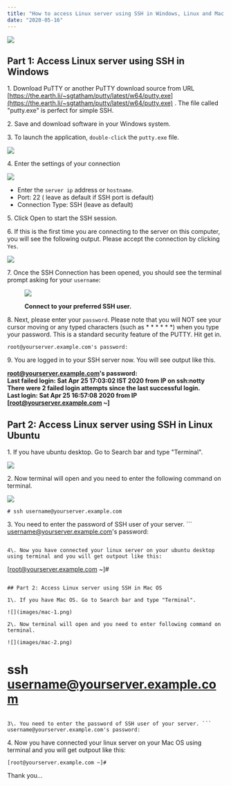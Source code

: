 ```yaml
---
title: "How to access Linux server using SSH in Windows, Linux and Mac OS."
date: "2020-05-16"
---
```


![](images/Access-Linux-server-using-SSH-in-Windows-Linux-and-Mac-OS-1024x576.png)

## Part 1: Access Linux server using SSH in Windows

1\. Download PuTTY or another PuTTY download source from URL [https://the.earth.li/~sgtatham/putty/latest/w64/putty.exe](https://the.earth.li/~sgtatham/putty/latest/w64/putty.exe) . The file called "putty.exe" is perfect for simple SSH.

2\. Save and download software in your Windows system.

3\. To launch the application, `double-click` the `putty.exe` file.

![](images/Screenshot_1-2.png)

4\. Enter the settings of your connection

![](images/Screenshot_2-2.png)

- Enter the `server ip` address or `hostname`.
- Port: 22 ( leave as default if SSH port is default)
- Connection Type: SSH (leave as default)

5\. Click Open to start the SSH session.

6\. If this is the first time you are connecting to the server on this computer, you will see the following output. Please accept the connection by clicking `Yes`.

![](images/Screenshot_3-2.png)

7\. Once the SSH Connection has been opened, you should see the terminal prompt asking for your `username`:

<figure>

![](images/Screenshot_4-1.png)

<figcaption>

**Connect to your preferred SSH user.**

</figcaption>

</figure>

8\. Next, please enter your `password`. Please note that you will NOT see your cursor moving or any typed characters (such as \* \* \* \* \* \*) when you type your password. This is a standard security feature of the PUTTY. Hit get in.

```
root@yourserver.example.com's password:
```

9\. You are logged in to your SSH server now. You will see output like this.

**root@yourserver.example.com's password:  
Last failed login: Sat Apr 25 17:03:02 IST 2020 from IP on ssh:notty  
There were 2 failed login attempts since the last successful login.  
Last login: Sat Apr 25 16:57:08 2020 from IP**  
**\[root@yourserver.example.com ~\]**

## Part 2: Access Linux server using SSH in Linux Ubuntu

1\. If you have ubuntu desktop. Go to Search bar and type "Terminal".

![](images/ubuntu-1.png)

2\. Now terminal will open and you need to enter the following command on terminal.

![](images/ubuntu_2.png)

```
# ssh username@yourserver.example.com
```

3\. You need to enter the password of SSH user of your server. ```
username@yourserver.example.com's password:
```

4\. Now you have connected your linux server on your ubuntu desktop using terminal and you will get outpout like this:

```
[root@yourserver.example.com ~]# 
```

## Part 2: Access Linux server using SSH in Mac OS

1\. If you have Mac OS. Go to Search bar and type "Terminal".

![](images/mac-1.png)

2\. Now terminal will open and you need to enter following command on terminal.

![](images/mac-2.png)

```
# ssh username@yourserver.example.com
```

3\. You need to enter the password of SSH user of your server. ```
username@yourserver.example.com's password:
```

4\. Now you have connected your linux server on your Mac OS using terminal and you will get outpout like this:

```
[root@yourserver.example.com ~]# 
```

Thank you...
